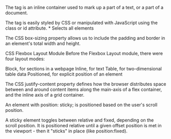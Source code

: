 The <span> tag is an inline container used to mark up a part of a text, or a part of a document.

The <span> tag is easily styled by CSS or manipulated with JavaScript using the class or id attribute.
	*	Selects all elements

  The CSS box-sizing property allows us to include the padding and border in an element's total width and height.

CSS Flexbox Layout Module
Before the Flexbox Layout module, there were four layout modes:

Block, for sections in a webpage
Inline, for text
Table, for two-dimensional table data
Positioned, for explicit position of an element

The CSS justify-content property defines how the browser distributes space between and around content items along the main-axis of a flex container, and the inline axis of a grid container.

An element with position: sticky; is positioned based on the user's scroll position.

A sticky element toggles between relative and fixed, depending on the scroll position. It is positioned relative until a given offset position is met in the viewport - then it "sticks" in place (like position:fixed).